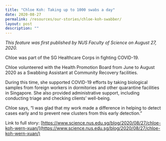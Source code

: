 ```yaml
---
title: "Chloe Koh: Taking up to 1000 swabs a day"
date: 2020-08-27
permalink: /resources/our-stories/chloe-koh-swabber/
layout: post
description: ""
---
```


*This feature was first published by NUS Faculty of Science on August 27, 2020.*

Chloe was part of the SG Healthcare Corps in fighting COVID-19.

Chloe volunteered with the Health Promotion Board from June to August 2020 as a Swabbing Assistant at Community Recovery facilities.

During this time, she supported COVID-19 efforts by taking biological samples from foreign workers in dormitories and other quarantine facilities in Singapore. She also provided administrative support, including conducting triage and checking clients’ well-being.

Chloe says, “I was glad that my work made a difference in helping to detect cases early and to prevent new clusters from this early detection.”

Link to full story: [https://www.science.nus.edu.sg/blog/2020/08/27/chloe-koh-wern-xuan/](https://www.science.nus.edu.sg/blog/2020/08/27/chloe-koh-wern-xuan/)